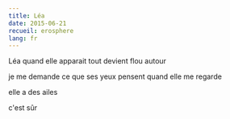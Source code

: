 ```yaml
---
title: Léa
date: 2015-06-21
recueil: erosphere
lang: fr
---
```


Léa quand elle apparait tout devient flou
autour

je me demande ce que ses yeux pensent
quand elle me regarde

elle a des ailes

c'est sûr
